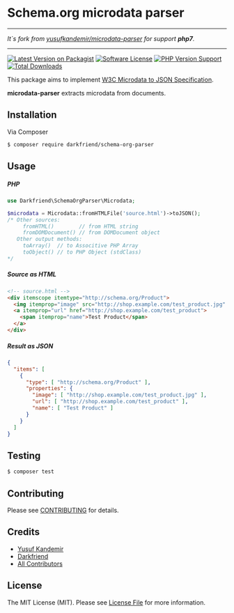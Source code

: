 # Schema.org microdata parser

* * *

*It`s fork from [yusufkandemir/microdata-parser](https://github.com/yusufkandemir/microdata-parser) for support **php7**.*

* * *

[![Latest Version on Packagist][ico-version]][link-packagist]
[![Software License][ico-license]](LICENSE.md)
[![PHP Version Support][ico-php-version]]([link-version])
[![Total Downloads][ico-downloads]][link-downloads]

This package aims to implement [W3C Microdata to JSON Specification](https://www.w3.org/TR/microdata/#json).

**microdata-parser** extracts microdata from documents.

## Installation

Via Composer

``` bash
$ composer require darkfriend/schema-org-parser
```

## Usage

##### PHP
```php
use Darkfriend\SchemaOrgParser\Microdata;

$microdata = Microdata::fromHTMLFile('source.html')->toJSON();
/* Other sources:
     fromHTML()        // from HTML string
     fromDOMDocument() // from DOMDocument object
   Other output methods:
     toArray()  // to Associtive PHP Array
     toObject() // to PHP Object (stdClass)
*/
```

##### Source as HTML
```html
<!-- source.html -->
<div itemscope itemtype="http://schema.org/Product">
  <img itemprop="image" src="http://shop.example.com/test_product.jpg" />
  <a itemprop="url" href="http://shop.example.com/test_product">
    <span itemprop="name">Test Product</span>
  </a>
</div>
```
##### Result as JSON
```json
{
  "items": [
    {
      "type": [ "http://schema.org/Product" ],
      "properties": {
        "image": [ "http://shop.example.com/test_product.jpg" ],
        "url": [ "http://shop.example.com/test_product" ],
        "name": [ "Test Product" ]
      }
    }
  ]
}
```

## Testing

``` bash
$ composer test
```

## Contributing

Please see [CONTRIBUTING](.github/CONTRIBUTING.md) for details.

## Credits

- [Yusuf Kandemir](https://github.com/yusufkandemir)
- [Darkfriend][link-author]
- [All Contributors][link-contributors]

## License

The MIT License (MIT). Please see [License File](LICENSE.md) for more information.

[ico-version]: https://img.shields.io/packagist/v/darkfriend/schema-org-parser.svg?style=flat-square
[ico-license]: https://img.shields.io/badge/license-MIT-brightgreen.svg?style=flat-square
[ico-php-version]: https://img.shields.io/packagist/php-v/darkfriend/schema-org-parser?style=flat-square
[ico-downloads]: https://img.shields.io/packagist/dt/darkfriend/schema-org-parser.svg?style=flat-square

[link-packagist]: https://packagist.org/packages/darkfriend/schema-org-parser
[link-version]: https://packagist.org/packages/darkfriend/schema-org-parser
[link-tests]: https://github.com/darkfriend/schema-org-parser/actions/workflows/run-tests.yml
[link-code-quality]: https://github.com/darkfriend/schema-org-parser/actions/workflows/analyze-quality.yml
[link-downloads]: https://packagist.org/packages/darkfriend/schema-org-parser
[link-author]: https://github.com/darkfriend
[link-contributors]: ../../contributors
